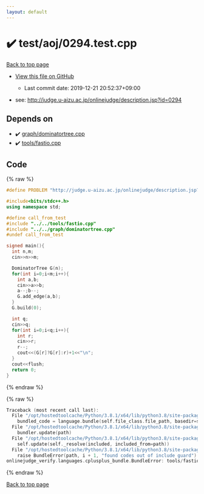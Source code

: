 ```yaml
---
layout: default
---
```


<!-- mathjax config similar to math.stackexchange -->
<script type="text/javascript" async
  src="https://cdnjs.cloudflare.com/ajax/libs/mathjax/2.7.5/MathJax.js?config=TeX-MML-AM_CHTML">
</script>
<script type="text/x-mathjax-config">
  MathJax.Hub.Config({
    TeX: { equationNumbers: { autoNumber: "AMS" }},
    tex2jax: {
      inlineMath: [ ['$','$'] ],
      processEscapes: true
    },
    "HTML-CSS": { matchFontHeight: false },
    displayAlign: "left",
    displayIndent: "2em"
  });
</script>

<script type="text/javascript" src="https://cdnjs.cloudflare.com/ajax/libs/jquery/3.4.1/jquery.min.js"></script>
<script src="https://cdn.jsdelivr.net/npm/jquery-balloon-js@1.1.2/jquery.balloon.min.js" integrity="sha256-ZEYs9VrgAeNuPvs15E39OsyOJaIkXEEt10fzxJ20+2I=" crossorigin="anonymous"></script>
<script type="text/javascript" src="../../../assets/js/copy-button.js"></script>
<link rel="stylesheet" href="../../../assets/css/copy-button.css" />


# :heavy_check_mark: test/aoj/0294.test.cpp

<a href="../../../index.html">Back to top page</a>

* <a href="{{ site.github.repository_url }}/blob/master/test/aoj/0294.test.cpp">View this file on GitHub</a>
    - Last commit date: 2019-12-21 20:52:37+09:00


* see: <a href="http://judge.u-aizu.ac.jp/onlinejudge/description.jsp?id=0294">http://judge.u-aizu.ac.jp/onlinejudge/description.jsp?id=0294</a>


## Depends on

* :heavy_check_mark: <a href="../../../library/graph/dominatortree.cpp.html">graph/dominatortree.cpp</a>
* :heavy_check_mark: <a href="../../../library/tools/fastio.cpp.html">tools/fastio.cpp</a>


## Code

<a id="unbundled"></a>
{% raw %}
```cpp
#define PROBLEM "http://judge.u-aizu.ac.jp/onlinejudge/description.jsp?id=0294"

#include<bits/stdc++.h>
using namespace std;

#define call_from_test
#include "../../tools/fastio.cpp"
#include "../../graph/dominatortree.cpp"
#undef call_from_test

signed main(){
  int n,m;
  cin>>n>>m;

  DominatorTree G(n);
  for(int i=0;i<m;i++){
    int a,b;
    cin>>a>>b;
    a--;b--;
    G.add_edge(a,b);
  }
  G.build(0);

  int q;
  cin>>q;
  for(int i=0;i<q;i++){
    int r;
    cin>>r;
    r--;
    cout<<(G[r]?G[r]:r)+1<<"\n";
  }
  cout<<flush;
  return 0;
}

```
{% endraw %}

<a id="bundled"></a>
{% raw %}
```cpp
Traceback (most recent call last):
  File "/opt/hostedtoolcache/Python/3.8.1/x64/lib/python3.8/site-packages/onlinejudge_verify/docs.py", line 348, in write_contents
    bundled_code = language.bundle(self.file_class.file_path, basedir=self.cpp_source_path)
  File "/opt/hostedtoolcache/Python/3.8.1/x64/lib/python3.8/site-packages/onlinejudge_verify/languages/cplusplus.py", line 63, in bundle
    bundler.update(path)
  File "/opt/hostedtoolcache/Python/3.8.1/x64/lib/python3.8/site-packages/onlinejudge_verify/languages/cplusplus_bundle.py", line 182, in update
    self.update(self._resolve(included, included_from=path))
  File "/opt/hostedtoolcache/Python/3.8.1/x64/lib/python3.8/site-packages/onlinejudge_verify/languages/cplusplus_bundle.py", line 151, in update
    raise BundleError(path, i + 1, "found codes out of include guard")
onlinejudge_verify.languages.cplusplus_bundle.BundleError: tools/fastio.cpp: line 5: found codes out of include guard

```
{% endraw %}

<a href="../../../index.html">Back to top page</a>

